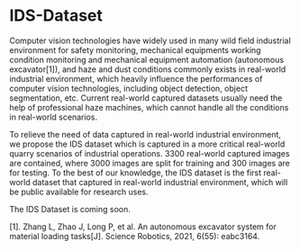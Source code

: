 # IDS-Dataset

Computer vision technologies have widely used in many wild field industrial environment for safety monitoring, mechanical equipments working condition monitoring and mechanical equipment automation (autonomous excavator[1]), and haze and dust conditions commonly exists in real-world industrial environment, which heavily influence the performances of computer vision technologies, including object detection, object segmentation, etc. Current real-world captured datasets usually need the help of professional haze machines, which cannot handle all the conditions in real-world scenarios. 

To relieve the need of data captured in real-world industrial environment, we propose the IDS dataset which is captured in a more critical real-world quarry scenarios of industrial operations. 3300 real-world captured images are contained, where 3000 images are split for training and $300$ images are for testing. To the best of our knowledge, the IDS dataset is the first real-world dataset that captured in real-world industrial environment, which will be public available for research uses. 

The IDS Dataset is coming soon.

[1]. Zhang L, Zhao J, Long P, et al. An autonomous excavator system for material loading tasks[J]. Science Robotics, 2021, 6(55): eabc3164.
